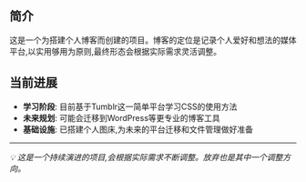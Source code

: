 ## 简介
这是一个为搭建个人博客而创建的项目。博客的定位是记录个人爱好和想法的媒体平台,以实用够用为原则,最终形态会根据实际需求灵活调整。

## 当前进展
- **学习阶段**: 目前基于Tumblr这一简单平台学习CSS的使用方法
- **未来规划**: 可能会迁移到WordPress等更专业的博客工具
- **基础设施**: 已搭建个人图床,为未来的平台迁移和文件管理做好准备

---
*💡 这是一个持续演进的项目,会根据实际需求不断调整。放弃也是其中一个调整方向。*
